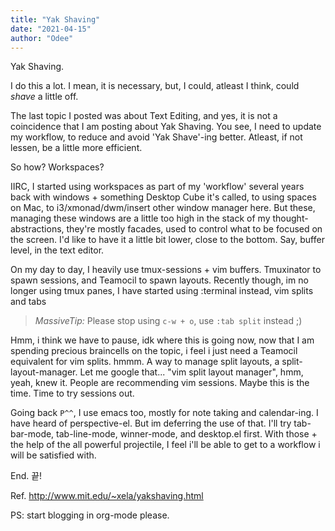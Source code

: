 ```yaml
---
title: "Yak Shaving"
date: "2021-04-15"
author: "Odee"
---
```


Yak Shaving.

I do this a lot. I mean, it is necessary, but, I could, atleast I think, could
*shave* a little off.

The last topic I posted was about Text Editing, and yes, it is not a
coincidence that I am posting about Yak Shaving. You see, I need to update my
workflow, to reduce and avoid 'Yak Shave'-ing better. Atleast, if not lessen,
be a little more efficient.

So how? Workspaces? 

IIRC, I started using workspaces as part of my 'workflow' several years back
with windows + something Desktop Cube it's called, to using spaces on Mac, to
i3/xmonad/dwm/insert other window manager here. But these, managing these
windows are a little too high in the stack of my thought-abstractions, they're
mostly facades, used to control what to be focused on the screen. I'd like to
have it a little bit lower, close to the bottom. Say, buffer level, in the text
editor.

On my day to day, I heavily use tmux-sessions + vim buffers. Tmuxinator to spawn
sessions, and Teamocil to spawn layouts. Recently though, im no longer using 
tmux panes, I have started using :terminal instead, vim splits and tabs 
> *MassiveTip:* Please stop using `c-w + o`, use `:tab split` instead ;)

Hmm, i think we have to pause, idk where this is going now, now that I am
spending precious braincells on the topic, i feel i just need a Teamocil
equivalent for vim splits. hmmm. A way to manage split layouts, a
split-layout-manager. Let me google that... "vim split layout manager", hmm,
yeah, knew it. People are recommending vim sessions. Maybe this is the time.
Time to try sessions out.

Going back `P^^`, I use emacs too, mostly for note taking and calendar-ing. I
have heard of perspective-el. But im deferring the use of that. I'll try
tab-bar-mode, tab-line-mode, winner-mode, and desktop.el first. With those +
the help of the all powerful projectile, I feel i'll be able to get to a
workflow i will be satisfied with.

End. 끝!

Ref. http://www.mit.edu/~xela/yakshaving.html

PS: start blogging in org-mode please.
